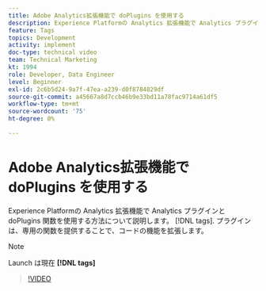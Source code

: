 ```yaml
---
title: Adobe Analytics拡張機能で doPlugins を使用する
description: Experience Platformの Analytics 拡張機能で Analytics プラグインと doPlugins 関数を使用する方法について説明します。 [!DNL tags]. プラグインは、専用の関数を提供することで、コードの機能を拡張します。
feature: Tags
topics: Development
activity: implement
doc-type: technical video
team: Technical Marketing
kt: 1994
role: Developer, Data Engineer
level: Beginner
exl-id: 2c6b5d24-9a7f-47ea-a239-d0f8784029df
source-git-commit: a45667a8d7ccb46b9e33bd11a78fac9714a61df5
workflow-type: tm+mt
source-wordcount: '75'
ht-degree: 0%

---
```


# Adobe Analytics拡張機能で doPlugins を使用する

Experience Platformの Analytics 拡張機能で Analytics プラグインと doPlugins 関数を使用する方法について説明します。 [!DNL tags]. プラグインは、専用の関数を提供することで、コードの機能を拡張します。

>[!NOTE]
>
> Launch は現在 **[!DNL tags]**

>[!VIDEO](https://video.tv.adobe.com/v/25171?quality=12&learn=on)
